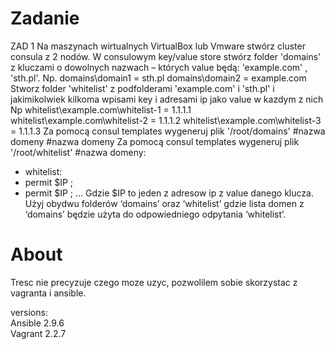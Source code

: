 Zadanie
=======

ZAD 1
Na maszynach wirtualnych VirtualBox lub Vmware stwórz cluster consula z 2 nodów.
W consulowym key/value store stwórz folder 'domains' z kluczami o dowolnych nazwach – których
value będą: 'example.com' , 'sth.pl'.
Np.
domains\domain1 = sth.pl
domains\domain2 = example.com
Stworz folder 'whitelist' z podfolderami 'example.com' i 'sth.pl' i jakimikolwiek kilkoma wpisami key i
adresami ip jako value w kazdym z nich
Np
whitelist\example.com\whitelist-1 = 1.1.1.1
whitelist\example.com\whitelist-2 = 1.1.1.2
whitelist\example.com\whitelist-3 = 1.1.1.3
Za pomocą consul templates wygeneruj plik '/root/domains'
#nazwa domeny
#nazwa domeny
Za pomocą consul templates wygeneruj plik '/root/whitelist'
#nazwa domeny:
 - whitelist:
 - permit $IP ;
 - permit $IP ;
 ...
Gdzie $IP to jeden z adresow ip z value danego klucza.
Użyj obydwu folderów ‘domains’ oraz ‘whitelist’ gdzie lista domen z ‘domains’ będzie użyta do odpowiedniego odpytania ‘whitelist’.

About
=====

Tresc nie precyzuje czego moze uzyc, pozwolilem sobie skorzystac z vagranta i ansible.

versions:  
Ansible 2.9.6  
Vagrant 2.2.7   